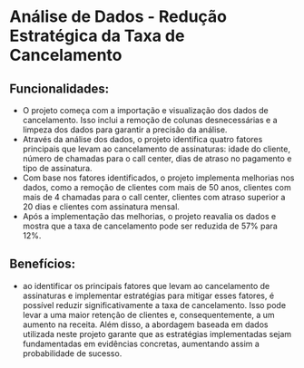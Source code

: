 # Análise de Dados - Redução Estratégica da Taxa de Cancelamento
<h2>Funcionalidades:</h2>
<ul>
    <li>O projeto começa com a importação e visualização dos dados de cancelamento. Isso inclui a remoção de colunas desnecessárias e a limpeza dos dados para garantir a precisão da análise.</li>
    <li>Através da análise dos dados, o projeto identifica quatro fatores principais que levam ao cancelamento de assinaturas: idade do cliente, número de chamadas para o call center, dias de atraso no pagamento e tipo de assinatura.</li>
   <li>Com base nos fatores identificados, o projeto implementa melhorias nos dados, como a remoção de clientes com mais de 50 anos, clientes com mais de 4 chamadas para o call center, clientes com atraso superior a 20 dias e clientes com assinatura mensal.</li>
   <li>Após a implementação das melhorias, o projeto reavalia os dados e mostra que a taxa de cancelamento pode ser reduzida de 57% para 12%.</li>
</ul>
<h2>Benefícios:</h2>
<ul>
  <li>ao identificar os principais fatores que levam ao cancelamento de assinaturas e implementar estratégias para mitigar esses fatores, é possível reduzir significativamente a taxa de cancelamento. Isso pode levar a uma maior retenção de clientes e, consequentemente, a um aumento na receita. Além disso, a abordagem baseada em dados utilizada neste projeto garante que as estratégias implementadas sejam fundamentadas em evidências concretas, aumentando assim a probabilidade de sucesso.</li>
</ul>

